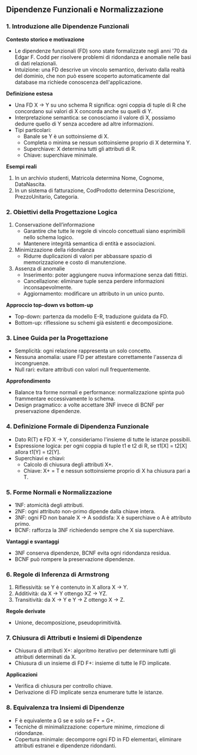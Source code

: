 ## Dipendenze Funzionali e Normalizzazione

### 1. Introduzione alle Dipendenze Funzionali
**Contesto storico e motivazione**
- Le dipendenze funzionali (FD) sono state formalizzate negli anni '70 da Edgar F. Codd per risolvere problemi di ridondanza e anomalie nelle basi di dati relazionali.
- Intuizione: una FD descrive un vincolo semantico, derivato dalla realtà del dominio, che non può essere scoperto automaticamente dal database ma richiede conoscenza dell'applicazione.

**Definizione estesa**
- Una FD X → Y su uno schema R significa: ogni coppia di tuple di R che concordano sui valori di X concorda anche su quelli di Y.
- Interpretazione semantica: se conosciamo il valore di X, possiamo dedurre quello di Y senza accedere ad altre informazioni.
- Tipi particolari:
  - Banale se Y è un sottoinsieme di X.
  - Completa o minima se nessun sottoinsieme proprio di X determina Y.
  - Superchiave: X determina tutti gli attributi di R.
  - Chiave: superchiave minimale.

**Esempi reali**
1. In un archivio studenti, Matricola determina Nome, Cognome, DataNascita.
2. In un sistema di fatturazione, CodProdotto determina Descrizione, PrezzoUnitario, Categoria.

### 2. Obiettivi della Progettazione Logica

1. Conservazione dell’informazione
   - Garantire che tutte le regole di vincolo concettuali siano esprimibili nello schema logico.
   - Mantenere integrità semantica di entità e associazioni.
2. Minimizzazione della ridondanza
   - Ridurre duplicazioni di valori per abbassare spazio di memorizzazione e costo di manutenzione.
3. Assenza di anomalie
   - Inserimento: poter aggiungere nuova informazione senza dati fittizi.
   - Cancellazione: eliminare tuple senza perdere informazioni inconsapevolmente.
   - Aggiornamento: modificare un attributo in un unico punto.

**Approccio top-down vs bottom-up**
- Top-down: partenza da modello E-R, traduzione guidata da FD.
- Bottom-up: riflessione su schemi già esistenti e decomposizione.

### 3. Linee Guida per la Progettazione

- Semplicità: ogni relazione rappresenta un solo concetto.
- Nessuna anomalia: usare FD per attestare correttamente l'assenza di incongruenze.
- Null rari: evitare attributi con valori null frequentemente.

**Approfondimento**
- Balance tra forme normali e performance: normalizzazione spinta può frammentare eccessivamente lo schema.
- Design pragmatico: a volte accettare 3NF invece di BCNF per preservazione dipendenze.

### 4. Definizione Formale di Dipendenza Funzionale

- Dato R(T) e FD X → Y, consideriamo l'insieme di tutte le istanze possibili.
- Espressione logica: per ogni coppia di tuple t1 e t2 di R, se t1[X] = t2[X] allora t1[Y] = t2[Y].
- Superchiavi e chiavi:
  - Calcolo di chiusura degli attributi X+.
  - Chiave: X+ = T e nessun sottoinsieme proprio di X ha chiusura pari a T.

### 5. Forme Normali e Normalizzazione

- 1NF: atomicità degli attributi.
- 2NF: ogni attributo non-primo dipende dalla chiave intera.
- 3NF: ogni FD non banale X → A soddisfa: X è superchiave o A è attributo primo.
- BCNF: rafforza la 3NF richiedendo sempre che X sia superchiave.

**Vantaggi e svantaggi**
- 3NF conserva dipendenze, BCNF evita ogni ridondanza residua.
- BCNF può rompere la preservazione dipendenze.

### 6. Regole di Inferenza di Armstrong

1. Riflessività: se Y è contenuto in X allora X → Y.
2. Additività: da X → Y ottengo XZ → YZ.
3. Transitività: da X → Y e Y → Z ottengo X → Z.

**Regole derivate**
- Unione, decomposizione, pseudoprimitività.

### 7. Chiusura di Attributi e Insiemi di Dipendenze

- Chiusura di attributi X+: algoritmo iterativo per determinare tutti gli attributi determinati da X.
- Chiusura di un insieme di FD F+: insieme di tutte le FD implicate.

**Applicazioni**
- Verifica di chiusura per controllo chiave.
- Derivazione di FD implicate senza enumerare tutte le istanze.

### 8. Equivalenza tra Insiemi di Dipendenze

- F è equivalente a G se e solo se F+ = G+.
- Tecniche di minimalizzazione: coperture minime, rimozione di ridondanze.
- Copertura minimale: decomporre ogni FD in FD elementari, eliminare attributi estranei e dipendenze ridondanti.
